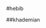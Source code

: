 #hebib


##khademian
 
 

 
                                                                 
                                                                 
